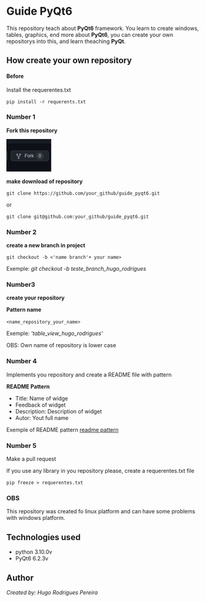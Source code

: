 # Guide PyQt6

This repository teach about __PyQt6__ framework. You learn to create windows, tables, graphics, end more about __PyQt6__, you can create your own repositorys into this, and learn theaching __PyQt__.

## How create your own repository

#### Before

Install the requerentes.txt

	pip install -r requerents.txt

### Number 1

__Fork this repository__

![image](./images/img_fork.png "Fork image")

__make download of repository__

    git clone https://github.com/your_github/guide_pyqt6.git

or

    git clone git@github.com:your_github/guide_pyqt6.git

### Number 2

__create a new branch in project__

    git checkout -b <'name branch'+ your name>

Exemple: _git checkout -b teste_branch_hugo_rodrigues_

### Number3

__create your repository__

__Pattern name__

`<name_repository_your_name>`

Exemple: _'table_view_hugo_rodrigues'_

OBS: Own name of repository is lower case

### Number 4

Implements you repository and create a README file with pattern

__README Pattern__

- Title: Name of widge
- Feedback of widget
- Description: Description of widget
- Autor: Yout full name

Exemple of README pattern [readme pattern](./table_view/README.md)

### Number 5
Make a pull request


If you use any library in you repository please, create a requerentes.txt file

	pip freeze > requerentes.txt
	
### OBS
This repository was created fo linux platform and can have some problems with windows platform.

## Technologies used

* python 3.10.0v
* PyQt6 6.2.3v

## Author

_Created by: Hugo Rodrigues Pereira_